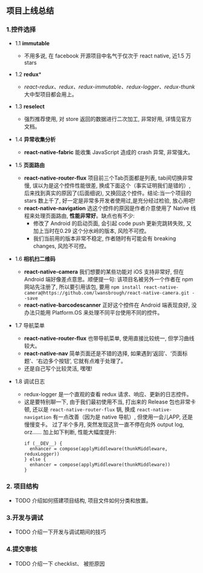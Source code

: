 ## 项目上线总结

### 1.控件选择

 * 1.1 **immutable**
    - 不用多说, 在 facebook 开源项目中名气于仅次于 react native, 近1.5 万 stars

 * 1.2 **redux***
    - _react-redux、redux、redux-immutable、redux-logger、redux-thunk_ 大中型项目都会用上。


 * 1.3 **reselect**
   - 强烈推荐使用, 对 store 返回的数据进行二次加工, 非常好用, 详情见官方文档。


 * 1.4 **异常收集分析**
   - **react-native-fabric** 能收集 JavaScript 造成的 crash 异常, 非常强大。

 * 1.5 **页面路由**
   - **react-native-router-flux** 项目前三个Tab页面都是列表, tab间切换非常慢, 误以为是这个控件性能很差, 换成下面这个（事实证明我们是错的）, 后来找到真实的原因了(后面细说), 又换回这个控件。结论:当一个项目的 stars 数上千了, 好一定是非常多开发者使用过,是充分经过检验, 放心用吧!
   - **react-native-navigation** 选这个控件的原因是作者介意使用了 Native 线程来处理页面路由, **性能非常好**。缺点也有不少:
     - 修改了 Android 的启动页面, 会引起 code push 更新完跳转失败, 又加上当时在0.29 这个分水岭的版本, 风险不可控。
     - 我们当前用的版本非常不稳定, 作者随时有可能会有 breaking changes, 风险不可控。

  * 1.6 **相机扫二维码**
    - **react-native-camera** 我们想要的某些功能对 iOS 支持非常好, 但在 Android 端好像差点意思。顺便提一句: 该项目名被另外一个作者在 npm 网站先注册了, 所以要引用该包, 要用 `npm install react-native-camera@https://github.com/lwansbrough/react-native-camera.git --save`
    - **react-native-barcodescanner** 正好这个控件在 Android 端表现良好, 没办法只能用 Platform.OS 来处理不同平台使用不同的控件。

  * 1.7 导航菜单
    - **react-native-router-flux** 也带导航菜单, 使用直接比较统一, 但学习曲线较大。
    - **react-native-nav** 简单页面还是不错的选择, 如果遇到‘返回’、‘页面标题’、‘右边多个按钮’, 它就有点难于处理了。
    - 还是自己写个比较灵活, 嘿嘿!


 * 1.8 调试日志
    - redux-logger 是一个直观的查看 redux 请求、响应、更新的日志控件。
    - 这是要特别聊一下, 由于我们最初使用不当, 打出来的 Release 包也非常卡顿, 还以是 `react-native-router-flux` 锅, 换成 `react-native-navigation` 有一点改善（因为是 native 导航）, 但使用一会儿APP, 还是慢慢变卡。 过了半个多月, 突然发现这货一直不停在向外 output log, orz...... 加上如下判断, 性能大幅度提升:
        ```
        if (__DEV__) {
          enhancer = compose(applyMiddleware(thunkMiddleware, reduxLogger))
        } else {
          enhancer = compose(applyMiddleware(thunkMiddleware))
        }
        ```

### 2. 项目结构
* TODO 介绍如何搭建项目结构, 项目文件如何分类和放置。

### 3.开发与调试
* TODO 介绍一下开发与调试期间的技巧

### 4.提交审核
* TODO 介绍一下 checklist、 被拒原因










